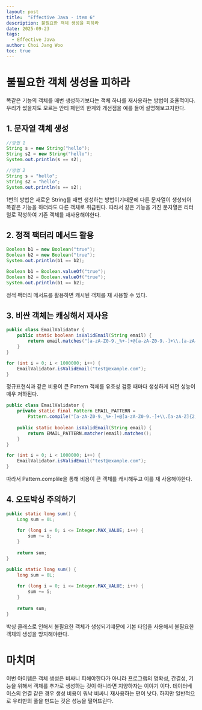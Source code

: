 ```yaml
---
layout: post
title:  "Effective Java - item 6"
description: 불필요한 객체 생성을 피하라
date: 2025-09-23
tags:
  - Effective Java
author: Choi Jang Woo
toc: true
---
```


# 불필요한 객체 생성을 피하라

똑같은 기능의 객체를 매번 생성하기보다는 객체 하나를 재사용하는 방법이 효율적이다. 우리가 썼을지도 모르는 안티 패턴의 한계와 개선점을 예를 들어 설명해보고자한다. 

## 1. 문자열 객체 생성  

```java
//방법 1
String s = new String("hello"); 
String s2 = new String("hello"); 
System.out.println(s == s2); 

//방법 2
String s = "hello"; 
String s2 = "hello";
System.out.println(s == s2); 
```

1번의 방법은 새로운 String를 매번 생성하는 방법이기때문에 다른 문자열이 생성되어 똑같은 기능을 하더라도 다른 객체로 취급된다. 따라서 같은 기능을 가진 문자열은 리터럴로 작성하여 기존 객체를 재사용해야한다.

## 2. 정적 팩터리 메서드 활용
```java
Boolean b1 = new Boolean("true"); 
Boolean b2 = new Boolean("true"); 
System.out.println(b1 == b2); 

Boolean b1 = Boolean.valueOf("true"); 
Boolean b2 = Boolean.valueOf("true"); 
System.out.println(b1 == b2); 
```
정적 팩터리 메서드를 활용하면 캐시된 객체를 재 사용할 수 있다.

## 3. 비싼 객체는 캐싱해서 재사용
```java
public class EmailValidator {
    public static boolean isValidEmail(String email) {
        return email.matches("[a-zA-Z0-9._%+-]+@[a-zA-Z0-9.-]+\\.[a-zA-Z]{2,}");
    }
}

for (int i = 0; i < 1000000; i++) {
    EmailValidator.isValidEmail("test@example.com");
}
```
정규표현식과 같은 비용이 큰 Pattern 객체를 유효성 검증 때마다 생성하게 되면 성능이 매우 저하된다.

```java
public class EmailValidator {
    private static final Pattern EMAIL_PATTERN = 
        Pattern.compile("[a-zA-Z0-9._%+-]+@[a-zA-Z0-9.-]+\\.[a-zA-Z]{2,}");
    
    public static boolean isValidEmail(String email) {
        return EMAIL_PATTERN.matcher(email).matches();
    }
}

for (int i = 0; i < 1000000; i++) {
    EmailValidator.isValidEmail("test@example.com");
}
```

따라서 Pattern.complile을 통해 비용이 큰 객체를 캐시해두고 이를 재 사용해야한다.

## 4. 오토박싱 주의하기
```java
public static long sum() {
    Long sum = 0L; 
    
    for (long i = 0; i <= Integer.MAX_VALUE; i++) {
        sum += i; 
    }
    
    return sum;
}
```

```java
public static long sum() {
    long sum = 0L; 
    
    for (long i = 0; i <= Integer.MAX_VALUE; i++) {
        sum += i; 
    }
    
    return sum;
}
```
박싱 클래스로 인해서 불필요한 객체가 생성되기떄문에 기본 타입을 사용해서 불필요한 객체의 생성을 방지해야한다.

# 마치며
이번 아이템은 객체 생성은 비싸니 피해야한다가 아니라 프로그램의 명확성, 간결성, 기능을 위해서 객체를 추가로 생성하는 것이 아니라면 지양하자는 이야기 이다. 데이터베이스의 연결 같은 경우 생성 비용이 워낙 비싸니 재사용하는 편이 낫다. 하지만 일반적으로 우리만의 풀을 만드는 것은 성능을 떨어뜨린다.

